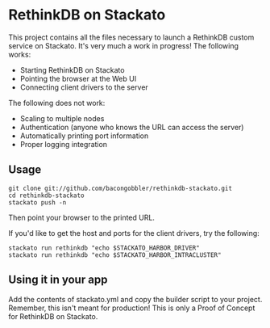 # RethinkDB on Stackato #

This project contains all the files necessary to launch a RethinkDB
custom service on Stackato. It's very much a work in progress! The
following works:

* Starting RethinkDB on Stackato
* Pointing the browser at the Web UI
* Connecting client drivers to the server

The following does not work:

* Scaling to multiple nodes
* Authentication (anyone who knows the URL can access the server)
* Automatically printing port information
* Proper logging integration

## Usage ##

```
git clone git://github.com/bacongobbler/rethinkdb-stackato.git
cd rethinkdb-stackato
stackato push -n
```

Then point your browser to the printed URL.

If you'd like to get the host and ports for the client drivers, try
the following:

```
stackato run rethinkdb "echo $STACKATO_HARBOR_DRIVER"
stackato run rethinkdb "echo $STACKATO_HARBOR_INTRACLUSTER"
```

## Using it in your app ##

Add the contents of stackato.yml and copy the builder script to your project. Remember, this isn't meant for production! This is only a Proof of Concept for RethinkDB on Stackato.
